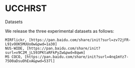 # UCCHRST
Datasets

We release the three experimental datasets as follows:

	MIRFlickr, [https://pan.baidu.com/share/init?surl=zv72jFR-L91vOOK5MUUoOw&pwd=1a30]
	NUS-WIDE, [https://pan.baidu.com/share/init?surl=v9C2M_jL593PKtaRFkPyZw&pwd=8qwm]
	MS COCO, [https://pan.baidu.com/share/init?surl=4nq1mYz7-75O0aDsuOhExA&pwd=537l]
